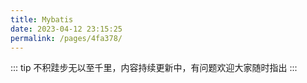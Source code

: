 ```yaml
---
title: Mybatis
date: 2023-04-12 23:15:25
permalink: /pages/4fa378/
---
```

::: tip
不积跬步无以至千里，内容持续更新中，有问题欢迎大家随时指出
:::